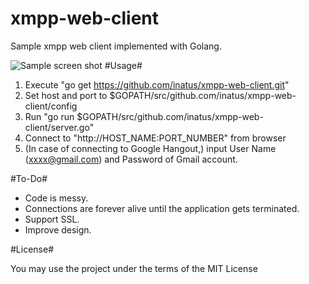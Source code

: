 xmpp-web-client
===============

Sample xmpp web client implemented with Golang.

![Sample screen shot](https://raw.github.com/inatus/xmpp-web-client/master/screen_shot.png)
#Usage#

1. Execute "go get https://github.com/inatus/xmpp-web-client.git"
2. Set host and port to $GOPATH/src/github.com/inatus/xmpp-web-client/config
3. Run "go run $GOPATH/src/github.com/inatus/xmpp-web-client/server.go"
4. Connect to "http://HOST_NAME:PORT_NUMBER" from browser
5. (In case of connecting to Google Hangout,) input User Name (xxxx@gmail.com) and Password of Gmail account.

#To-Do#

* Code is messy.
* Connections are forever alive until the application gets terminated.
* Support SSL.
* Improve design.

#License#

You may use the project under the terms of the MIT License
